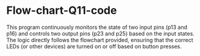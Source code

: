# Flow-chart-Q11-code
This program continuously monitors the state of two input pins (p13 and p16) and controls two output pins (p23 and p25) based on the input states. The logic directly follows the flowchart provided, ensuring that the correct LEDs (or other devices) are turned on or off based on button presses.
